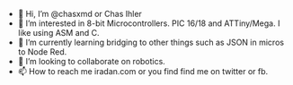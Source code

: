 - 👋 Hi, I’m @chasxmd or Chas Ihler
- 👀 I’m interested in 8-bit Microcontrollers. PIC 16/18 and ATTiny/Mega. I like using ASM and C. 
- 🌱 I’m currently learning bridging to other things such as JSON in micros to Node Red. 
- 💞️ I’m looking to collaborate on robotics.
- 📫 How to reach me iradan.com or you find find me on twitter or fb.

<!---
chasxmd/chasxmd is a ✨ special ✨ repository because its `README.md` (this file) appears on your GitHub profile.
You can click the Preview link to take a look at your changes.
--->
